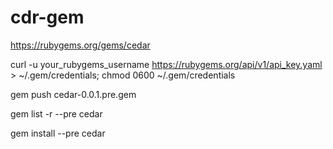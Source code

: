 # cdr-gem

https://rubygems.org/gems/cedar

curl -u your_rubygems_username https://rubygems.org/api/v1/api_key.yaml >
~/.gem/credentials; chmod 0600 ~/.gem/credentials

gem push cedar-0.0.1.pre.gem

gem list -r --pre cedar

gem install --pre cedar
